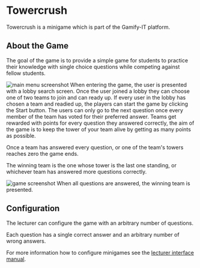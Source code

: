 # Towercrush

Towercrush is a minigame which is part of the Gamify-IT platform.

## About the Game

The goal of the game is to provide a simple game for students to practice their knowledge with single choice questions while competing against fellow students.

![main menu screenshot](assets/towercrush-game.webp)
When entering the game, the user is presented with a lobby search screen.
Once the user joined a lobby they can choose one of two teams to join and can ready up.
If every user in the lobby has chosen a team and readied up, the players can start the game by clicking the Start button.
The users can only go to the next question once every member of the team has voted for their preferred answer.
Teams get rewarded with points for every question they answered correctly, the aim of the game is to keep the tower of your team alive by getting as many points as possible.

Once a team has answered every question, or one of the team's towers reaches zero the game ends.

The winning team is the one whose tower is the last one standing, or whichever team has answered more questions correctly.

![game screenshot](assets/towercrush-end-screen.webp)
When all questions are answered, the winning team is presented.

## Configuration

The lecturer can configure the game with an arbitrary number of questions.

Each question has a single correct answer and an arbitrary number of wrong answers.

For more information how to configure minigames see the [lecturer interface manual](../lecturer-interface/README.md).

